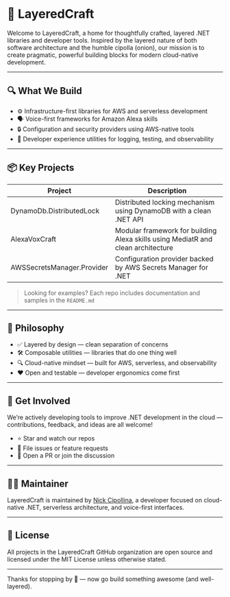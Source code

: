 # 🧅 LayeredCraft

Welcome to LayeredCraft, a home for thoughtfully crafted, layered .NET libraries and developer tools. Inspired by the layered nature of both software architecture and the humble cipolla (onion), our mission is to create pragmatic, powerful building blocks for modern cloud-native development.

---

## 🔍 What We Build
* ⚙️ Infrastructure-first libraries for AWS and serverless development
* 🗣️ Voice-first frameworks for Amazon Alexa skills
* 🔒 Configuration and security providers using AWS-native tools
* 🧪 Developer experience utilities for logging, testing, and observability

---

## 📦 Key Projects
| Project | Description |
| ------- | ----------- |
| DynamoDb.DistributedLock | Distributed locking mechanism using DynamoDB with a clean .NET API |
| AlexaVoxCraft | Modular framework for building Alexa skills using MediatR and clean architecture |
| AWSSecretsManager.Provider | Configuration provider backed by AWS Secrets Manager for .NET |
> Looking for examples? Each repo includes documentation and samples in the `README.md`

---

## 🧠 Philosophy

* ✅ Layered by design — clean separation of concerns
* 🛠 Composable utilities — libraries that do one thing well
* 🔍 Cloud-native mindset — built for AWS, serverless, and observability
* ❤️ Open and testable — developer ergonomics come first

---

## 🙌 Get Involved

We’re actively developing tools to improve .NET development in the cloud — contributions, feedback, and ideas are all welcome!

* ⭐ Star and watch our repos
* 🐛 File issues or feature requests
* 🤝 Open a PR or join the discussion

---

## 🧑‍💻 Maintainer

LayeredCraft is maintained by [Nick Cipollina](https://github.com/ncipollina), a developer focused on cloud-native .NET, serverless architecture, and voice-first interfaces.

---

## 📜 License

All projects in the LayeredCraft GitHub organization are open source and licensed under the MIT License unless otherwise stated.

---

Thanks for stopping by 👋 — now go build something awesome (and well-layered).